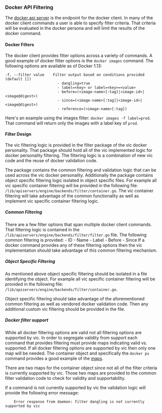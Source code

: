 ### Docker API Filtering

The [docker api server](components.md#docker-api-server) is the endpoint for the docker client.  In many of the docker
client commands a user is able to specify filter criteria.  That criteria will be evaluated in
the docker persona and will limit the results of the docker command.

#### Docker Filters

The docker client provides filter options across a variety of commands.  A good example of
docker filter options is the `docker images` command.  The following options are available
as of Docker 1.13:

```
-f, --filter value    Filter output based on conditions provided (default [])
                        - dangling=true
                        - label=<key> or label=<key>=<value>
                        - before=(<image-name>[:tag]|<image-id>|<image@digest>)
                        - since=(<image-name>[:tag]|<image-id>|<image@digest>)
                        - reference=(<image-name>[:tag])
```

Here's an example using the images filter: `docker images -f label=prod`.  That command will
return only the images with a label key of `prod`.

#### Filter Design

The vic filtering logic is provided in the filter package of the vic docker personality.  That
package should hold all of the vic implemented logic for docker personality filtering. The
filtering logic is a combination of new vic code and the reuse of docker validation code.

The package contains the common filtering and validation logic that can be used across the
vic docker personality.  Additionally the package contains object specific filtering logic
isolated in object specific files.  For example all vic specific container filtering will
be provided in the following file: `/lib/apiservers/engine/backends/filter/container.go`.
The vic container filtering will take advantage of the common functionality as well as
implement vic specific container filtering logic.

##### Common Filtering

There are a few filter options that span multiple docker client commands.  That filtering
logic is contained in the `/lib/apiservers/engine/backends/filter/filter.go` file.  The
following common filtering is provided:
	- ID
	- Name
	- Label
	- Before
	- Since
If a docker command provides any of these filtering options then the vic implementation
should take advantage of this common filtering mechanism.

##### Object Specific Filtering

As mentioned above object specific filtering should be isolated in a file identifying the
object.  For example all vic specific container filtering will be provided in the
following file: `/lib/apiservers/engine/backends/filter/container.go`.

Object specific filtering should take advantage of the aforementioned common filtering
as well as vendored docker validation code.  Then any additional custom vic filtering
should be provided in the file.

##### Docker filter support

While all docker filtering options are valid not all filtering options are supported
by vic.  In order to segregate validity from support each command that provides filtering
must provide maps indicating valid vs. supported.  If all docker filtering options are
supported by vic then only one map will be needed.  The container object and specifically
the `docker ps` command provides a good example of the [maps](https://github.com/vmware/vic/blob/master/lib/apiservers/engine/backends/container.go#L60).

There are two maps for the container object since not all of the filter criteria is
currently supported by vic.  Those two maps are provided to the common filter validation
code to check for validity and supportability.

If a command is not currently supported by vic the validation logic will provide the
following error message:
```
	Error response from daemon: filter dangling is not currently supported by vic
```

